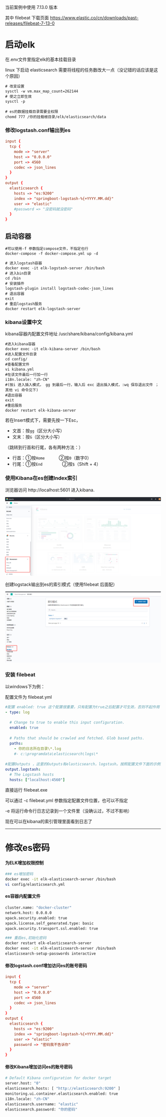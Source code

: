 当前案例中使用 7.13.0 版本

其中 filebeat 下载页面 https://www.elastic.co/cn/downloads/past-releases/filebeat-7-13-0



# 启动elk

在.env文件里指定elk的基本挂载目录



linux 下启动 elasticsearch 需要将线程的任务数改大一点（没记错的话应该是这个原因）

```shell
# 改变设置 
sysctl -w vm.max_map_count=262144 
# 使之立即生效 
sysctl -p

# es的数据挂载目录需要全权限
chomd 777 /你的挂载根目录/elk/elasticsearch/data
```



### **修改logstash.conf输出到es**

```conf
input {
  tcp {
    mode => "server"
    host => "0.0.0.0"
    port => 4560
    codec => json_lines
  }
}
output {
  elasticsearch {
    hosts => "es:9200"
    index => "springboot-logstash-%{+YYYY.MM.dd}"
    user => "elastic"
    #password => "没密码就没密码"
  }
}
```



## 启动容器

```shell
#可以使用-f 参数指定compose文件，不指定也行
docker-compose -f docker-compose.yml up -d
```



```shell
# 进入logstash容器 
docker exec -it elk-logstash-server /bin/bash
# 进入bin目录
cd /bin
# 安装插件
logstash-plugin install logstash-codec-json_lines 
# 退出容器
exit
# 重启logstash服务
docker restart elk-logstash-server
```



### kibana设置中文

kibana容器内配置文件地址 /usr/share/kibana/config/kibana.yml

```shell
#进入kibana容器
docker exec -it elk-kibana-server /bin/bash
#进入配置文件目录
cd config/
#查看配置文件
vi kibana.yml
#在该文件最后一行加一行
i18n.locale: "zh-CN"
#(按i 进入插入模式， gg 到最后一行，输入后 exc 退出插入模式，:wq 保存退出文件 ；其他 vi 命令见下)
#退出容器
exit
#重启服务
docker restart elk-kibana-server
```

若在Insert模式下，需要先按一下Esc，

- 文首：按`gg`（区分大小写）
- 文末：按`G`（区分大小写）

（跳转到行首和行尾，各有两种方法：）

- 行首：①按`Home`
  　　　②按`0`（数字0）
- 行尾：①按`End` 　
  　　　②按`$`（Shift + 4）



### **使用Kibana在es创建Index索引**

浏览器访问 http://localhost:5601 进入kibana.

![img](./assets/zhxq5qk3bg.png)



创建logstack输出到es的索引模式（使用filebeat 后面配）

![img](./assets/wtym0s2eme.png)



### 安装 filebeat

以windows下为例：

配置文件为 filebeat.yml

```yml
#配置 enabled: true 这个配置很重要，只有配置为true之后配置才可生效，否则不起作用
- type: log

  # Change to true to enable this input configuration.
  enabled: true

  # Paths that should be crawled and fetched. Glob based paths.
  paths:
    - 你的日志所在目录\*.log
    #- c:\programdata\elasticsearch\logs\*
    
#配置Outputs ，这里的Outputs有elasticsearch，logstash。按照配置文件下面的示例配置即可。只能配置一个输出。默认是ElasticSearch
output.logstash:
  # The Logstash hosts
  hosts: ["localhost:4560"]
```



直接运行 filebeat.exe

可以通过 -c filebeat.yml 参数指定配置文件位置，也可以不指定

-e 将运行命令行日志记录到一个文件里（没确认过，不过不影响）



现在可以在kibana的索引管理里面看到日志了

---

# 修改es密码

#### **为ELK增加权限控制**



```bash
### es增加密码
docker exec -it elk-elasticsearch-server /bin/bash
vi config/elasticsearch.yml
```



#### es容器内配置文件

```bash
cluster.name: "docker-cluster"
network.host: 0.0.0.0
xpack.security.enabled: true
xpack.license.self_generated.type: basic
xpack.security.transport.ssl.enabled: true
```



```bash
### 重启es,初始化密码
docker restart elk-elasticsearch-server
docker exec -it elk-elasticsearch-server /bin/bash
elasticsearch-setup-passwords interactive
```



#### **修改logstash.conf增加访问es的账号密码**

```conf
input {
  tcp {
    mode => "server"
    host => "0.0.0.0"
    port => 4560
    codec => json_lines
  }
}
output {
  elasticsearch {
    hosts => "es:9200"
    index => "springboot-logstash-%{+YYYY.MM.dd}"
    user => "elastic"
    password => "密码我不告诉你"
  }
}
```



#### **修改Kibana增加访问es的账号密码**

```bash
# Default Kibana configuration for docker target
server.host: "0"
elasticsearch.hosts: [ "http://elasticsearch:9200" ]
monitoring.ui.container.elasticsearch.enabled: true
i18n.locale: "zh-CN"
elasticsearch.username: "elastic"
elasticsearch.password: "你的密码"
```

